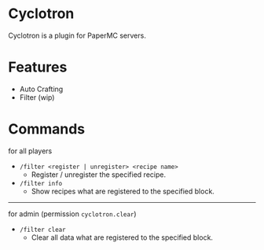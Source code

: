 # Cyclotron
 Cyclotron is a plugin for PaperMC servers.
 
# Features
- Auto Crafting
- Filter (wip)
 
# Commands
for all players
- `/filter <register | unregister> <recipe name>`
  - Register / unregister the specified recipe.
- `/filter info`
  - Show recipes what are registered to the specified block.
---

for admin (permission `cyclotron.clear`)
- `/filter clear`
  - Clear all data what are registered to the specified block.